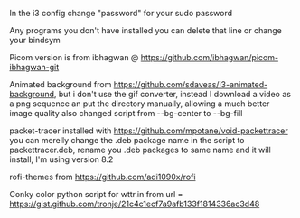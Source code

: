 In the i3 config change "password" for your sudo password


Any programs you don't have installed you can delete that line or change your bindsym


Picom version is from ibhagwan @ https://github.com/ibhagwan/picom-ibhagwan-git


Animated background from https://github.com/sdaveas/i3-animated-background, but i don't use the gif converter, instead I download a video as a png sequence an put the directory manually, allowing a much better image quality also changed script from --bg-center to --bg-fill


packet-tracer installed with https://github.com/mpotane/void-packettracer you can merelly change the .deb package name in the script to packettracer.deb, rename you .deb packages to same name and it will install, I'm using version 8.2


rofi-themes from https://github.com/adi1090x/rofi


Conky color python script for wttr.in from 	url = https://gist.github.com/tronje/21c4c1ecf7a9afb133f1814336ac3d48

